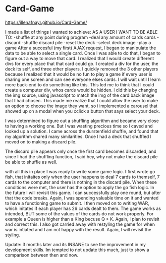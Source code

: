 # Card-Game
https://illenafnayr.github.io/Card-Game/

I made a list of things I wanted to achieve:
AS A USER I WANT TO BE ABLE TO:
  -shuffle at any point during program
  -deal any amount of cards cards
  -discard
  -shuffle discard pile
  -reset the deck
  -select deck image
  -play a game
After a succesful (my first) AJAX request, I began to manipulate the data to be able to select a single card. Once I was able to do that, I began to figure out a way to move that card.
I realized that I would create different divs for every place that that card could go. I created a div for the user, the deck its self, and three other players. I quickly removed the 3 other players because I realized that it would be no fun to play a game if every user is sharing one screen and can see everyone elses cards. I will wait until I learn more back-end to do something like this. This led me to think that I could create a computer div, whos cards would be hidden. I did this by changing the img source, using javascript to match the img of the card back image that I had chosen. This made me realize that I could allow the user to make an option to choose the image they want, so i implemented a carousel that showed up on a modal when you cclick a button that says select your deck. 

I was determined to figure out a shuffling algorithm and became very close to having a working one. But I was wasting precious time so I caved and looked up a solution. I came across the durstenfield shuffle, and found that my algorithm shared many similarities. Once I had a deck that shuffled I moved on to making a discard pile. 

The discard pile appears only once the first card becomes discarded, and since I had the shuffling function, I said hey, why not make the discard pile be able to shuffle as well. 

with all this in place I was ready to write some game logic. I first wrote go fish, that initaites only when the user happens to deal 7 cards to themself, 7 cards to the computer and there is nothing in the discard pile. When these conditions were met, the user has the option to apply the go fish logic. In the future I will revisit this game. I can successfully play one round, but after that the code breaks. Again, I was spending valuable time on it and wanted to have a functioning game to submit. I then moved on to writing WAR, which initates if each player has 26 cards dealt to them. The game works as intended, BUT some of the values of the cards do not work properly. For example a Queen is higher than a King becuse Q > K. Again, I plan to revisit and correct this. I also got carried away with restyling the game for when war is intiated and I am not happy with the result. Again, I will revisit the styling. 

Update: 3 months later and its INSANE to see the improvement in my development skills. Im tempted to not update this much, just to show a comparison between then and now.
